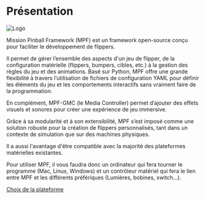 # Présentation

![Logo](https://missionpinball.org/latest/images/mission-flag-header.png)

Mission Pinball Framework (MPF) est un framework open-source conçu pour faciliter le développement de flippers.

Il permet de gérer l’ensemble des aspects d'un jeu de flipper, de la configuration matérielle (flippers, bumpers, cibles, etc.) à la gestion des règles du jeu et des animations. Basé sur Python, MPF offre une grande flexibilité à travers l’utilisation de fichiers de configuration YAML pour définir les éléments du jeu et les comportements interactifs sans vraiment faire de la programmation.

En complément, MPF-GMC (le Media Controller) permet d’ajouter des effets visuels et sonores pour créer une expérience de jeu immersive.

Grâce à sa modularité et à son extensibilité, MPF s’est imposé comme une solution robuste pour la création de flippers personnalisés, tant dans un contexte de simulation que sur des machines physiques.

Il a aussi l'avantage d'être compatible avec la majorité des plateformes matérielles existantes.

Pour utiliser MPF, il vous faudra donc un ordinateur qui fera tourner le programme (Mac, Linux, Windows) et un contrôleur matériel qui fera le lien entre MPF et les différents préfériques (Lumières, bobines, switch...).

[Choix de la plateforme](Hardware.md)
